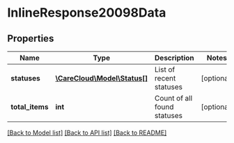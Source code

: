 # InlineResponse20098Data

## Properties
Name | Type | Description | Notes
------------ | ------------- | ------------- | -------------
**statuses** | [**\CareCloud\Model\Status[]**](Status.md) | List of recent statuses | [optional] 
**total_items** | **int** | Count of all found statuses | [optional] 

[[Back to Model list]](../../README.md#documentation-for-models) [[Back to API list]](../../README.md#documentation-for-api-endpoints) [[Back to README]](../../README.md)

